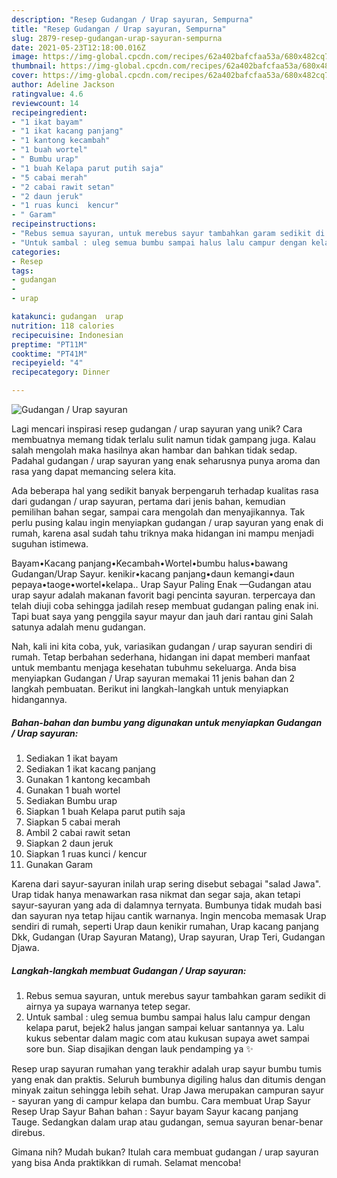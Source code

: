```yaml
---
description: "Resep Gudangan / Urap sayuran, Sempurna"
title: "Resep Gudangan / Urap sayuran, Sempurna"
slug: 2879-resep-gudangan-urap-sayuran-sempurna
date: 2021-05-23T12:18:00.016Z
image: https://img-global.cpcdn.com/recipes/62a402bafcfaa53a/680x482cq70/gudangan-urap-sayuran-foto-resep-utama.jpg
thumbnail: https://img-global.cpcdn.com/recipes/62a402bafcfaa53a/680x482cq70/gudangan-urap-sayuran-foto-resep-utama.jpg
cover: https://img-global.cpcdn.com/recipes/62a402bafcfaa53a/680x482cq70/gudangan-urap-sayuran-foto-resep-utama.jpg
author: Adeline Jackson
ratingvalue: 4.6
reviewcount: 14
recipeingredient:
- "1 ikat bayam"
- "1 ikat kacang panjang"
- "1 kantong kecambah"
- "1 buah wortel"
- " Bumbu urap"
- "1 buah Kelapa parut putih saja"
- "5 cabai merah"
- "2 cabai rawit setan"
- "2 daun jeruk"
- "1 ruas kunci  kencur"
- " Garam"
recipeinstructions:
- "Rebus semua sayuran, untuk merebus sayur tambahkan garam sedikit di airnya ya supaya warnanya tetep segar."
- "Untuk sambal : uleg semua bumbu sampai halus lalu campur dengan kelapa parut, bejek2 halus jangan sampai keluar santannya ya. Lalu kukus sebentar dalam magic com atau kukusan supaya awet sampai sore bun. Siap disajikan dengan lauk pendamping ya ✨"
categories:
- Resep
tags:
- gudangan
- 
- urap

katakunci: gudangan  urap 
nutrition: 118 calories
recipecuisine: Indonesian
preptime: "PT11M"
cooktime: "PT41M"
recipeyield: "4"
recipecategory: Dinner

---
```



![Gudangan / Urap sayuran](https://img-global.cpcdn.com/recipes/62a402bafcfaa53a/680x482cq70/gudangan-urap-sayuran-foto-resep-utama.jpg)

Lagi mencari inspirasi resep gudangan / urap sayuran yang unik? Cara membuatnya memang tidak terlalu sulit namun tidak gampang juga. Kalau salah mengolah maka hasilnya akan hambar dan bahkan tidak sedap. Padahal gudangan / urap sayuran yang enak seharusnya punya aroma dan rasa yang dapat memancing selera kita.

Ada beberapa hal yang sedikit banyak berpengaruh terhadap kualitas rasa dari gudangan / urap sayuran, pertama dari jenis bahan, kemudian pemilihan bahan segar, sampai cara mengolah dan menyajikannya. Tak perlu pusing kalau ingin menyiapkan gudangan / urap sayuran yang enak di rumah, karena asal sudah tahu triknya maka hidangan ini mampu menjadi suguhan istimewa.

Bayam•Kacang panjang•Kecambah•Wortel•bumbu halus•bawang Gudangan/Urap Sayur. kenikir•kacang panjang•daun kemangi•daun pepaya•taoge•wortel•kelapa.. Urap Sayur Paling Enak —Gudangan atau urap sayur adalah makanan favorit bagi pencinta sayuran. terpercaya dan telah diuji coba sehingga jadilah resep membuat gudangan paling enak ini. Tapi buat saya yang penggila sayur mayur dan jauh dari rantau gini Salah satunya adalah menu gudangan.


Nah, kali ini kita coba, yuk, variasikan gudangan / urap sayuran sendiri di rumah. Tetap berbahan sederhana, hidangan ini dapat memberi manfaat untuk membantu menjaga kesehatan tubuhmu sekeluarga. Anda bisa menyiapkan Gudangan / Urap sayuran memakai 11 jenis bahan dan 2 langkah pembuatan. Berikut ini langkah-langkah untuk menyiapkan hidangannya.

<!--inarticleads1-->

##### Bahan-bahan dan bumbu yang digunakan untuk menyiapkan Gudangan / Urap sayuran:

1. Sediakan 1 ikat bayam
1. Sediakan 1 ikat kacang panjang
1. Gunakan 1 kantong kecambah
1. Gunakan 1 buah wortel
1. Sediakan  Bumbu urap
1. Siapkan 1 buah Kelapa parut putih saja
1. Siapkan 5 cabai merah
1. Ambil 2 cabai rawit setan
1. Siapkan 2 daun jeruk
1. Siapkan 1 ruas kunci / kencur
1. Gunakan  Garam


Karena dari sayur-sayuran inilah urap sering disebut sebagai &#34;salad Jawa&#34;. Urap tidak hanya menawarkan rasa nikmat dan segar saja, akan tetapi sayur-sayuran yang ada di dalamnya ternyata. Bumbunya tidak mudah basi dan sayuran nya tetap hijau cantik warnanya. Ingin mencoba memasak Urap sendiri di rumah, seperti Urap daun kenikir rumahan, Urap kacang panjang Dkk, Gudangan (Urap Sayuran Matang), Urap sayuran, Urap Teri, Gudangan Djawa. 

<!--inarticleads2-->

##### Langkah-langkah membuat Gudangan / Urap sayuran:

1. Rebus semua sayuran, untuk merebus sayur tambahkan garam sedikit di airnya ya supaya warnanya tetep segar.
1. Untuk sambal : uleg semua bumbu sampai halus lalu campur dengan kelapa parut, bejek2 halus jangan sampai keluar santannya ya. Lalu kukus sebentar dalam magic com atau kukusan supaya awet sampai sore bun. Siap disajikan dengan lauk pendamping ya ✨


Resep urap sayuran rumahan yang terakhir adalah urap sayur bumbu tumis yang enak dan praktis. Seluruh bumbunya digiling halus dan ditumis dengan minyak zaitun sehingga lebih sehat. Urap Jawa merupakan campuran sayur - sayuran yang di campur kelapa dan bumbu. Cara membuat Urap Sayur Resep Urap Sayur Bahan bahan : Sayur bayam Sayur kacang panjang Tauge. Sedangkan dalam urap atau gudangan, semua sayuran benar-benar direbus. 

Gimana nih? Mudah bukan? Itulah cara membuat gudangan / urap sayuran yang bisa Anda praktikkan di rumah. Selamat mencoba!
